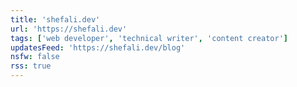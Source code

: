 ```yaml
---
title: 'shefali.dev'
url: 'https://shefali.dev'
tags: ['web developer', 'technical writer', 'content creator']
updatesFeed: 'https://shefali.dev/blog'
nsfw: false
rss: true
---
```

